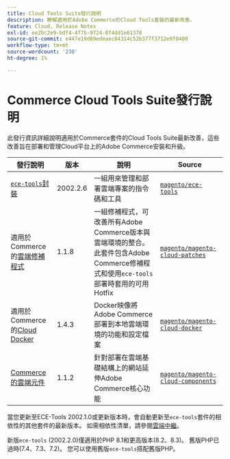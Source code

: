 ```yaml
---
title: Cloud Tools Suite發行說明
description: 瞭解適用於Adobe Commerce的Cloud Tools套裝的最新改善。
feature: Cloud, Release Notes
exl-id: ee2bc2e9-bdf4-4f7b-9724-8f4dd1e61378
source-git-commit: e447e19d89edeaec84314c52b377f3712e0f0400
workflow-type: tm+mt
source-wordcount: '230'
ht-degree: 1%

---
```


# Commerce Cloud Tools Suite發行說明

此發行資訊詳細說明適用於Commerce套件的Cloud Tools Suite最新改善，這些改善旨在部署和管理Cloud平台上的Adobe Commerce安裝和升級。

| 發行說明 | 版本 | 說明 | Source |
| ----------------- |----------| ---------------------------------------- | --------------------------- |
| [`ece-tools`封裝](ece-tools-package.md) | 2002.2.6 | 一組用來管理和部署雲端專案的指令碼和工具 | [`magento/ece-tools`](https://github.com/magento/ece-tools/tree/2002.2.6) |
| 適用於Commerce的[雲端修補程式](cloud-patches.md) | 1.1.8 | 一組修補程式，可改善所有Adobe Commerce版本與雲端環境的整合。 此套件包含Adobe Commerce修補程式和使用`ece-tools`部署時套用的可用Hotfix | [`magento/magento-cloud-patches`](https://github.com/magento/magento-cloud-patches/tree/1.1.8) |
| 適用於Commerce的[Cloud Docker](cloud-docker.md) | 1.4.3 | Docker映像將Adobe Commerce部署到本地雲端環境的功能和設定檔案 | [`magento/magento-cloud-docker`](https://github.com/magento/magento-cloud-docker/tree/1.4.3) |
| [Commerce的雲端元件](cloud-components.md) | 1.1.2 | 針對部署在雲端基礎結構上的網站延伸Adobe Commerce核心功能 | [`magento/magento-cloud-components`](https://github.com/magento/magento-cloud-components/tree/1.1.2) |

當您更新至ECE-Tools 2002.1.0或更新版本時，會自動更新至`ece-tools`套件的相依性的其他套件的最新版本。 如需相依性清單，請參閱[雲端中繼](../development/overview.md#cloud-metapackage)。

新版`ece-tools` (2002.2.0)僅適用於PHP 8.1和更高版本(8.2、8.3)。 舊版PHP已過時(7.4、7.3、7.2)。 您可以使用舊版`ece-tools`搭配舊版PHP。
